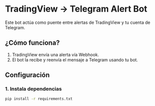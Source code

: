 # TradingView → Telegram Alert Bot

Este bot actúa como puente entre alertas de TradingView y tu cuenta de Telegram.

## ¿Cómo funciona?

1. TradingView envía una alerta vía Webhook.
2. El bot la recibe y reenvía el mensaje a Telegram usando tu bot.

## Configuración

### 1. Instala dependencias

```bash
pip install -r requirements.txt
